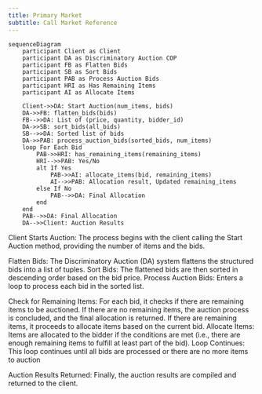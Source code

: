 ```yaml
---
title: Primary Market
subtitle: Call Market Reference
---
```


```mermaid
sequenceDiagram
    participant Client as Client
    participant DA as Discriminatory Auction COP
    participant FB as Flatten Bids
    participant SB as Sort Bids
    participant PAB as Process Auction Bids
    participant HRI as Has Remaining Items
    participant AI as Allocate Items

    Client->>DA: Start Auction(num_items, bids)
    DA->>FB: flatten_bids(bids)
    FB-->>DA: List of (price, quantity, bidder_id)
    DA->>SB: sort_bids(all_bids)
    SB-->>DA: Sorted list of bids
    DA->>PAB: process_auction_bids(sorted_bids, num_items)
    loop For Each Bid
        PAB->>HRI: has_remaining_items(remaining_items)
        HRI-->>PAB: Yes/No
        alt If Yes
            PAB->>AI: allocate_items(bid, remaining_items)
            AI-->>PAB: Allocation result, Updated remaining_items
        else If No
            PAB-->>DA: Final Allocation
        end
    end
    PAB-->>DA: Final Allocation
    DA-->>Client: Auction Results
```

Client Starts Auction: The process begins with the client calling the Start Auction method, providing the number of
items and the bids.

Flatten Bids: The Discriminatory Auction (DA) system flattens the structured bids into a list of tuples. Sort Bids: The
flattened bids are then sorted in descending order based on the bid price. Process Auction Bids: Enters a loop to
process each bid in the sorted list.

Check for Remaining Items: For each bid, it checks if there are remaining items to be auctioned. If there are no
remaining items, the auction process is concluded, and the final allocation is returned. If there are remaining items,
it proceeds to allocate items based on the current bid. Allocate Items: Items are allocated to the bidder if the
conditions are met (i.e., there are enough remaining items to fulfill at least part of the bid). Loop Continues: This
loop continues until all bids are processed or there are no more items to auction

Auction Results Returned: Finally, the auction results are compiled and returned to the client.
